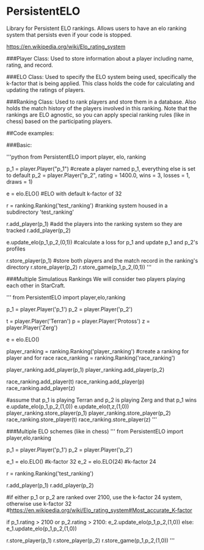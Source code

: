 # PersistentELO

Library for Persistent ELO rankings. Allows users to have an elo ranking system that persists even if your code is stopped.

https://en.wikipedia.org/wiki/Elo_rating_system

###Player Class:
Used to store information about a player including name, rating, and record.

###ELO Class:
Used to specify the ELO system being used, specifically the k-factor that is being applied. This class holds the code for calculating and updating the ratings of players.

###Ranking Class:
Used to rank players and store them in a database. Also holds the match history of the players involved in this ranking. Note that the rankings are ELO agnostic, so you can apply special ranking rules (like in chess) based on the participating players.

##Code examples:

###Basic:

'''python
from PersistentELO import player, elo, ranking

p_1 = player.Player("p_1") #create a player named p_1, everything else is set to default
p_2 = player.Player("p_2", rating = 1400.0, wins = 3, losses = 1, draws = 1)

e = elo.ELO() #ELO with default k-factor of 32

r = ranking.Ranking('test_ranking') #ranking system housed in a subdirectory 'test_ranking'

r.add_player(p_1) #add the players into the ranking system so they are tracked
r.add_player(p_2)

e.update_elo(p_1,p_2,(0,1)) #calculate a loss for p_1 and update p_1 and p_2's profiles

r.store_player(p_1) #store both players and the match record in the ranking's directory
r.store_player(p_2)
r.store_game(p_1,p_2,(0,1))
'''

###Multiple Simulatious Rankings
We will consider two players playing each other in StarCraft.

'''
from PersistentELO import player,elo,ranking

p_1 = player.Player('p_1')
p_2 = player.Player('p_2')

t = player.Player('Terran')
p = player.Player('Protoss')
z = player.Player('Zerg')


e = elo.ELO()

player_ranking = ranking.Ranking('player_ranking') #create a ranking for player and for race 
race_ranking = ranking.Ranking('race_ranking')

player_ranking.add_player(p_1)
player_ranking.add_player(p_2)

race_ranking.add_player(t)
race_ranking.add_player(p)
race_ranking.add_player(z)

#assume that p_1 is playing Terran and p_2 is playing Zerg and that p_1 wins
e.update_elo(p_1,p_2,(1,0))
e.update_elo(t,z,(1,0))
player_ranking.store_player(p_1)
player_ranking.store_player(p_2)
race_ranking.store_player(t)
race_ranking.store_player(z)
'''

###Multiple ELO schemes (like in chess)
'''
from PersistentELO import player,elo,ranking

p_1 = player.Player('p_1')
p_2 = player.Player('p_2')

e_1 = elo.ELO() #k-factor 32
e_2 = elo.ELO(24) #k-factor 24

r = ranking.Ranking('test_ranking')

r.add_player(p_1)
r.add_player(p_2)

#if either p_1 or p_2 are ranked over 2100, use the k-factor 24 system, otherwise use k-factor 32
#https://en.wikipedia.org/wiki/Elo_rating_system#Most_accurate_K-factor

if p_1.rating > 2100 or p_2.rating > 2100:
  e_2.update_elo(p_1,p_2,(1,0))
else:
  e_1.update_elo(p_1,p_2,(1,0))

r.store_player(p_1)
r.store_player(p_2)
r.store_game(p_1,p_2,(1,0))
'''
